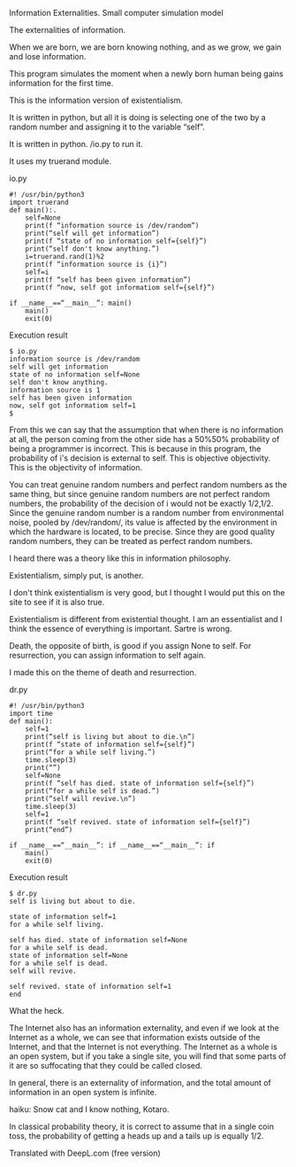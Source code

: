 Information Externalities. Small computer simulation model

The externalities of information.

When we are born, we are born knowing nothing, and as we grow, we gain and lose information.

This program simulates the moment when a newly born human being gains information for the first time.

This is the information version of existentialism.

It is written in python, but all it is doing is selecting one of the two by a random number and assigning it to the variable “self”.

It is written in python. /io.py to run it.

It uses my truerand module.

io.py
```
#! /usr/bin/python3
import truerand
def main():.
    self=None
    print(f “information source is /dev/random”)
    print(“self will get information”)
    print(f “state of no information self={self}”)
    print(“self don't know anything.”)
    i=truerand.rand(1)%2
    print(f “information source is {i}”)
    self=i
    print(f “self has been given information”)
    print(f “now, self got informatiom self={self}”)

if __name__==“__main__”: main()
    main()
    exit(0)

```

Execution result

```
$ io.py
information source is /dev/random
self will get information
state of no information self=None
self don't know anything.
information source is 1
self has been given information
now, self got informatiom self=1
$
```

From this we can say that the assumption that when there is no information at all, the person coming from the other side has a 50%50% probability of being a programmer is incorrect. This is because in this program, the probability of i's decision is external to self.
This is objective objectivity. This is the objectivity of information.

You can treat genuine random numbers and perfect random numbers as the same thing, but since genuine random numbers are not perfect random numbers, the probability of the decision of i would not be exactly 1/2,1/2. Since the genuine random number is a random number from environmental noise, pooled by /dev/random/, its value is affected by the environment in which the hardware is located, to be precise. Since they are good quality random numbers, they can be treated as perfect random numbers.

I heard there was a theory like this in information philosophy.

Existentialism, simply put, is another.

I don't think existentialism is very good, but I thought I would put this on the site to see if it is also true.

Existentialism is different from existential thought. I am an essentialist and I think the essence of everything is important. Sartre is wrong.

Death, the opposite of birth, is good if you assign None to self. For resurrection, you can assign information to self again.

I made this on the theme of death and resurrection.

dr.py

```
#! /usr/bin/python3
import time
def main():
    self=1
    print(“self is living but about to die.\n”)
    print(f “state of information self={self}”)
    print(“for a while self living.”)
    time.sleep(3)
    print(“”)
    self=None
    print(f “self has died. state of information self={self}”)
    print(“for a while self is dead.”)
    print(“self will revive.\n”)
    time.sleep(3)
    self=1
    print(f “self revived. state of information self={self}”)
    print(“end”)

if __name__==“__main__”: if __name__==“__main__”: if
    main()
    exit(0)
```

Execution result

```
$ dr.py
self is living but about to die.

state of information self=1
for a while self living.

self has died. state of information self=None
for a while self is dead.
state of information self=None
for a while self is dead.
self will revive.

self revived. state of information self=1
end
```

What the heck.

The Internet also has an information externality, and even if we look at the Internet as a whole, we can see that information exists outside of the Internet, and that the Internet is not everything. The Internet as a whole is an open system, but if you take a single site, you will find that some parts of it are so suffocating that they could be called closed.

In general, there is an externality of information, and the total amount of information in an open system is infinite.

haiku: Snow cat and I know nothing, Kotaro.

In classical probability theory, it is correct to assume that in a single coin toss, the probability of getting a heads up and a tails up is equally 1/2.

Translated with DeepL.com (free version)
